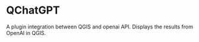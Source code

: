 # QChatGPT
A plugin integration between QGIS and openai API. Displays the results from OpenAI in QGIS.